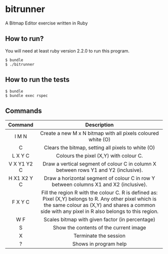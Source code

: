 # bitrunner

A Bitmap Editor exercise written in Ruby

## How to run?

You will need at least ruby version 2.2.0 to run this program.

```shell
$ bundle
$ ./bitrunner
```

## How to run the tests
```shell
$ bundle
$ bundle exec rspec
```

## Commands

| Command | Description|
|:-------:|:----------:|
| I M N | Create a new M x N bitmap with all pixels coloured white (O)|
| C | Clears the bitmap, setting all pixels to white (O) |
| L X Y C | Colours the pixel (X,Y) with colour C. |
| V X Y1 Y2 C | Draw a vertical segment of colour C in column X between rows Y1 and Y2 (inclusive). |
| H X1 X2 Y C | Draw a horizontal segment of colour C in row Y between columns X1 and X2 (inclusive).|
| F X Y C | Fill the region R with the colour C. R is defined as: Pixel (X,Y) belongs to R. Any other pixel which is the same colour as (X,Y) and shares a common side with any pixel in R also belongs to this region. |
| W F | Scales bitmap with given factor (in percentage) |
| S | Show the contents of the current image |
| X | Terminate the session |
| ? | Shows in program help |
